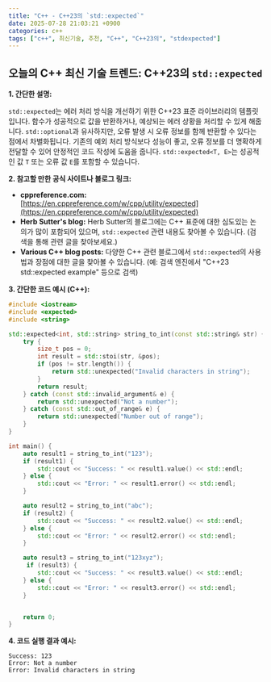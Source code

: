 ```yaml
---
title: "C++ - C++23의 `std::expected`"
date: 2025-07-28 21:03:21 +0900
categories: c++
tags: ["c++", 최신기술, 추천, "C++", "C++23의", "stdexpected"]
---
```


## 오늘의 C++ 최신 기술 트렌드: **C++23의 `std::expected`**

**1. 간단한 설명:**

`std::expected`는 에러 처리 방식을 개선하기 위한 C++23 표준 라이브러리의 템플릿입니다. 함수가 성공적으로 값을 반환하거나, 예상되는 에러 상황을 처리할 수 있게 해줍니다. `std::optional`과 유사하지만, 오류 발생 시 오류 정보를 함께 반환할 수 있다는 점에서 차별화됩니다.  기존의 예외 처리 방식보다 성능이 좋고, 오류 정보를 더 명확하게 전달할 수 있어 안정적인 코드 작성에 도움을 줍니다.  `std::expected<T, E>`는 성공적인 값 `T` 또는 오류 값 `E`를 포함할 수 있습니다.

**2. 참고할 만한 공식 사이트나 블로그 링크:**

*   **cppreference.com:** [https://en.cppreference.com/w/cpp/utility/expected](https://en.cppreference.com/w/cpp/utility/expected)
*   **Herb Sutter's blog:** Herb Sutter의 블로그에는 C++ 표준에 대한 심도있는 논의가 많이 포함되어 있으며, `std::expected` 관련 내용도 찾아볼 수 있습니다. (검색을 통해 관련 글을 찾아보세요.)
*   **Various C++ blog posts:** 다양한 C++ 관련 블로그에서 `std::expected`의 사용법과 장점에 대한 글을 찾아볼 수 있습니다. (예: 검색 엔진에서 "C++23 std::expected example" 등으로 검색)

**3. 간단한 코드 예시 (C++):**

```cpp
#include <iostream>
#include <expected>
#include <string>

std::expected<int, std::string> string_to_int(const std::string& str) {
    try {
        size_t pos = 0;
        int result = std::stoi(str, &pos);
        if (pos != str.length()) {
            return std::unexpected("Invalid characters in string");
        }
        return result;
    } catch (const std::invalid_argument& e) {
        return std::unexpected("Not a number");
    } catch (const std::out_of_range& e) {
        return std::unexpected("Number out of range");
    }
}

int main() {
    auto result1 = string_to_int("123");
    if (result1) {
        std::cout << "Success: " << result1.value() << std::endl;
    } else {
        std::cout << "Error: " << result1.error() << std::endl;
    }

    auto result2 = string_to_int("abc");
    if (result2) {
        std::cout << "Success: " << result2.value() << std::endl;
    } else {
        std::cout << "Error: " << result2.error() << std::endl;
    }

    auto result3 = string_to_int("123xyz");
     if (result3) {
        std::cout << "Success: " << result3.value() << std::endl;
    } else {
        std::cout << "Error: " << result3.error() << std::endl;
    }


    return 0;
}
```

**4. 코드 실행 결과 예시:**

```
Success: 123
Error: Not a number
Error: Invalid characters in string
```

